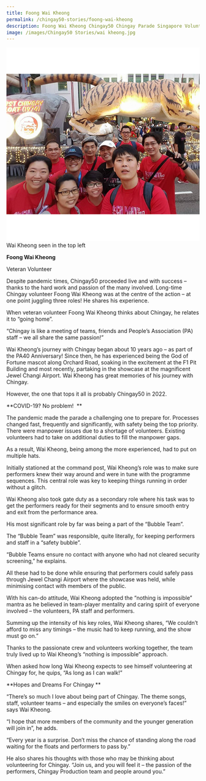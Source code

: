```yaml
---
title: Foong Wai Kheong
permalink: /chingay50-stories/foong-wai-kheong
description: Foong Wai Kheong Chingay50 Chingay Parade Singapore Volunteer
image: /images/Chingay50 Stories/wai kheong.jpg
---
```

![Foong Wai Kheong](/images/Chingay50%20Stories/wai%20kheong.jpg)
Wai Kheong seen in the top left

**Foong Wai Kheong**

Veteran Volunteer

Despite pandemic times, Chingay50 proceeded live and with success – thanks to the hard work and passion of the many involved. Long-time Chingay volunteer Foong Wai Kheong was at the centre of the action – at one point juggling three roles! He shares his experience.  

When veteran volunteer Foong Wai Kheong thinks about Chingay, he relates it to “going home”.  
  
“Chingay is like a meeting of teams, friends and People’s Association (PA) staff – we all share the same passion!” 

Wai Kheong’s journey with Chingay began about 10 years ago – as part of the PA40 Anniversary! Since then, he has experienced being the God of Fortune mascot along Orchard Road, soaking in the excitement at the F1 Pit Building and most recently, partaking in the showcase at the magnificent Jewel Changi Airport. Wai Kheong has great memories of his journey with Chingay.   
  
However, the one that tops it all is probably Chingay50 in 2022.

**COVID-19? No problem!  **

The pandemic made the parade a challenging one to prepare for. Processes changed fast, frequently and significantly, with safety being the top priority. There were manpower issues due to a shortage of volunteers. Existing volunteers had to take on additional duties to fill the manpower gaps. 

As a result, Wai Kheong, being among the more experienced, had to put on multiple hats. 

Initially stationed at the command post, Wai Kheong’s role was to make sure performers knew their way around and were in tune with the programme sequences. This central role was key to keeping things running in order without a glitch.

Wai Kheong also took gate duty as a secondary role where his task was to get the performers ready for their segments and to ensure smooth entry and exit from the performance area. 

His most significant role by far was being a part of the “Bubble Team”.  

The “Bubble Team” was responsible, quite literally, for keeping performers and staff in a “safety bubble”.

“Bubble Teams ensure no contact with anyone who had not cleared security screening,” he explains.  
  
All these had to be done while ensuring that performers could safely pass through Jewel Changi Airport where the showcase was held, while minimising contact with members of the public.  
  
With his can-do attitude, Wai Kheong adopted the “nothing is impossible” mantra as he believed in team-player mentality and caring spirit of everyone involved – the volunteers, PA staff and performers.  
  
Summing up the intensity of his key roles, Wai Kheong shares, “We couldn’t afford to miss any timings – the music had to keep running, and the show must go on.”  
  
Thanks to the passionate crew and volunteers working together, the team truly lived up to Wai Kheong’s “nothing is impossible” approach. 

When asked how long Wai Kheong expects to see himself volunteering at Chingay for, he quips, “As long as I can walk!”  
  
**Hopes and Dreams For Chingay **

“There’s so much I love about being part of Chingay. The theme songs, staff, volunteer teams – and especially the smiles on everyone’s faces!” says Wai Kheong. 

“I hope that more members of the community and the younger generation will join in”, he adds. 

“Every year is a surprise. Don’t miss the chance of standing along the road waiting for the floats and performers to pass by.”

He also shares his thoughts with those who may be thinking about volunteering for Chingay. “Join us, and you will feel it – the passion of the performers, Chingay Production team and people around you.”